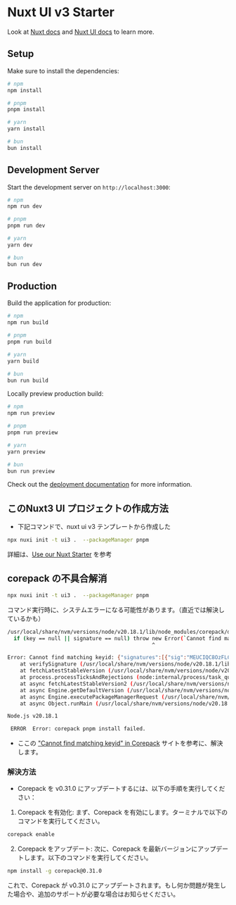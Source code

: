 # Nuxt UI v3 Starter

Look at [Nuxt docs](https://nuxt.com/docs/getting-started/introduction) and [Nuxt UI docs](https://ui3.nuxt.dev) to learn more.

## Setup

Make sure to install the dependencies:

```bash
# npm
npm install

# pnpm
pnpm install

# yarn
yarn install

# bun
bun install
```

## Development Server

Start the development server on `http://localhost:3000`:

```bash
# npm
npm run dev

# pnpm
pnpm run dev

# yarn
yarn dev

# bun
bun run dev
```

## Production

Build the application for production:

```bash
# npm
npm run build

# pnpm
pnpm run build

# yarn
yarn build

# bun
bun run build
```

Locally preview production build:

```bash
# npm
npm run preview

# pnpm
pnpm run preview

# yarn
yarn preview

# bun
bun run preview
```

Check out the [deployment documentation](https://nuxt.com/docs/getting-started/deployment) for more information.

## このNuxt3 UI プロジェクトの作成方法

- 下記コマンドで、nuxt ui v3 テンプレートから作成した

```bash
npx nuxi init -t ui3 .  --packageManager pnpm
```
詳細は、[Use our Nuxt Starter](https://ui3.nuxt.dev/getting-started/installation/nuxt#use-our-nuxt-starter) を参考



## corepack の不具合解消

```bash
npx nuxi init -t ui3 .  --packageManager pnpm
```
コマンド実行時に、システムエラーになる可能性があります。（直近では解決しているかも）

```bash
/usr/local/share/nvm/versions/node/v20.18.1/lib/node_modules/corepack/dist/lib/corepack.cjs:21535
  if (key == null || signature == null) throw new Error(`Cannot find matching keyid: ${JSON.stringify({ signatures, keys })}`);
                                              ^

Error: Cannot find matching keyid: {"signatures":[{"sig":"MEUCIQC8OzFLCoQAQwmVP0rCi9pnLihViK6ifO20e6CQu337BwIgfhzo2SVsCmifbOuvXg1+3CIPBeKfrV5ibPWFI/NdBOo=","keyid":"SHA256:DhQ8wR5APBvFHLF/+Tc+AYvPOdTpcIDqOhxsBHRwC7U"}],"keys":[{"expires":null,"keyid":"SHA256:jl3bwswu80PjjokCgh0o2w5c2U4LhQAE57gj9cz1kzA","keytype":"ecdsa-sha2-nistp256","scheme":"ecdsa-sha2-nistp256","key":"MFkwEwYHKoZIzj0CAQYIKoZIzj0DAQcDQgAE1Olb3zMAFFxXKHiIkQO5cJ3Yhl5i6UPp+IhuteBJbuHcA5UogKo0EWtlWwW6KSaKoTNEYL7JlCQiVnkhBktUgg=="}]}
    at verifySignature (/usr/local/share/nvm/versions/node/v20.18.1/lib/node_modules/corepack/dist/lib/corepack.cjs:21535:47)
    at fetchLatestStableVersion (/usr/local/share/nvm/versions/node/v20.18.1/lib/node_modules/corepack/dist/lib/corepack.cjs:21553:5)
    at process.processTicksAndRejections (node:internal/process/task_queues:95:5)
    at async fetchLatestStableVersion2 (/usr/local/share/nvm/versions/node/v20.18.1/lib/node_modules/corepack/dist/lib/corepack.cjs:21672:14)
    at async Engine.getDefaultVersion (/usr/local/share/nvm/versions/node/v20.18.1/lib/node_modules/corepack/dist/lib/corepack.cjs:22292:23)
    at async Engine.executePackageManagerRequest (/usr/local/share/nvm/versions/node/v20.18.1/lib/node_modules/corepack/dist/lib/corepack.cjs:22390:47)
    at async Object.runMain (/usr/local/share/nvm/versions/node/v20.18.1/lib/node_modules/corepack/dist/lib/corepack.cjs:23096:5)

Node.js v20.18.1

 ERROR  Error: corepack pnpm install failed.                                                                                                                           nuxi  7:54
 ```

- ここの ["Cannot find matching keyid" in Corepack](https://zenn.dev/progfay/articles/corepack-verify-signature) サイトを参考に、解決します。

### 解決方法

- Corepack を v0.31.0 にアップデートするには、以下の手順を実行してください：

1. Corepack を有効化: まず、Corepack を有効にします。ターミナルで以下のコマンドを実行してください。

```bash
corepack enable
```

2. Corepack をアップデート: 次に、Corepack を最新バージョンにアップデートします。以下のコマンドを実行してください。

```bash
npm install -g corepack@0.31.0
```

これで、Corepack が v0.31.0 にアップデートされます。もし何か問題が発生した場合や、追加のサポートが必要な場合はお知らせください。

